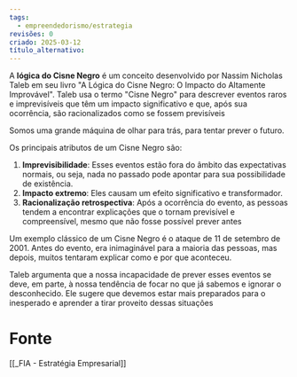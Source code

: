 ```yaml
---
tags:
  - empreendedorismo/estrategia
revisões: 0
criado: 2025-03-12
título_alternativo:
---
```

A **lógica do Cisne Negro** é um conceito desenvolvido por Nassim Nicholas Taleb em seu livro "A Lógica do Cisne Negro: O Impacto do Altamente Improvável". Taleb usa o termo "Cisne Negro" para descrever eventos raros e imprevisíveis que têm um impacto significativo e que, após sua ocorrência, são racionalizados como se fossem previsíveis

Somos uma grande máquina de olhar para trás, para tentar prever o futuro. 

Os principais atributos de um Cisne Negro são:

1. **Imprevisibilidade**: Esses eventos estão fora do âmbito das expectativas normais, ou seja, nada no passado pode apontar para sua possibilidade de existência.
2. **Impacto extremo**: Eles causam um efeito significativo e transformador.
3. **Racionalização retrospectiva**: Após a ocorrência do evento, as pessoas tendem a encontrar explicações que o tornam previsível e compreensível, mesmo que não fosse possível prever antes

Um exemplo clássico de um Cisne Negro é o ataque de 11 de setembro de 2001. Antes do evento, era inimaginável para a maioria das pessoas, mas depois, muitos tentaram explicar como e por que aconteceu.

Taleb argumenta que a nossa incapacidade de prever esses eventos se deve, em parte, à nossa tendência de focar no que já sabemos e ignorar o desconhecido. Ele sugere que devemos estar mais preparados para o inesperado e aprender a tirar proveito dessas situações
# Fonte
[[_FIA - Estratégia Empresarial]]
